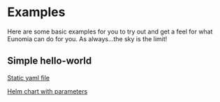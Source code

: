 # Examples

Here are some basic examples for you to try out and get a feel for what Eunomia can do for you. As always...the sky is the limit!

## Simple hello-world

[Static yaml file](hello-world-yaml/README.md) 

[Helm chart with parameters](hello-world-helm/README.md) 
